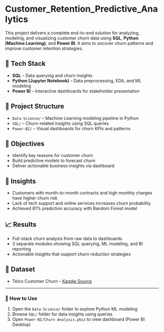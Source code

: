 # Customer_Retention_Predictive_Analytics


This project delivers a complete end-to-end solution for analyzing, modeling, and visualizing customer churn data using **SQL**, **Python (Machine Learning)**, and **Power BI**. It aims to uncover churn patterns and improve customer retention strategies.

## 🔧 Tech Stack
- **SQL** – Data querying and churn insights
- **Python (Jupyter Notebook)** – Data preprocessing, EDA, and ML modeling
- **Power BI** – Interactive dashboards for stakeholder presentation

## 📂 Project Structure
- `Data-Science/` – Machine Learning modeling pipeline in Python
- `SQL/` – Churn-related insights using SQL queries
- `Power-BI/` – Visual dashboards for churn KPIs and patterns

## 🎯 Objectives
- Identify key reasons for customer churn
- Build predictive models to forecast churn
- Deliver actionable business insights via dashboard

## 🧠 Insights
- Customers with month-to-month contracts and high monthly charges have higher churn risk
- Lack of tech support and online services increases churn probability
- Achieved 81% prediction accuracy with Random Forest model

## 📈 Results
- Full-stack churn analysis from raw data to dashboards
- 3 separate modules showing SQL querying, ML modeling, and BI reporting
- Actionable insights that support churn reduction strategies

## 📎 Dataset
- Telco Customer Churn – [Kaggle Source](https://www.kaggle.com/blastchar/telco-customer-churn)

---

### 📌 How to Use
1. Open the `Data-Science/` folder to explore Python ML modeling
2. Browse `SQL/` folder for data insights using queries
3. Open `Power-BI/Churn Analysis.pbix` to view dashboard (Power BI Desktop)

